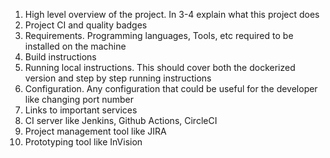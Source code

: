 1. High level overview of the project. In 3-4 explain what this project does
2. Project CI and quality badges 
3. Requirements. Programming languages, Tools, etc required to be installed on the machine
4. Build instructions
5. Running local instructions. This should cover both the dockerized version and step by step running instructions
6. Configuration. Any configuration that could be useful for the developer like changing port number
7. Links to important services
8. CI server like Jenkins, Github Actions, CircleCI
9. Project management tool like JIRA
10. Prototyping tool like InVision